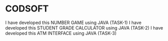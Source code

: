 # CODSOFT
I have developed this NUMBER GAME using JAVA (TASK-1)
I have developed this STUDENT GRADE CALCULATOR using JAVA (TASK-2)
I have developed this ATM INTERFACE using JAVA (TASK-3)



